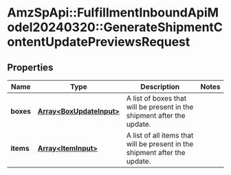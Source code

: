 # AmzSpApi::FulfillmentInboundApiModel20240320::GenerateShipmentContentUpdatePreviewsRequest

## Properties
Name | Type | Description | Notes
------------ | ------------- | ------------- | -------------
**boxes** | [**Array&lt;BoxUpdateInput&gt;**](BoxUpdateInput.md) | A list of boxes that will be present in the shipment after the update. | 
**items** | [**Array&lt;ItemInput&gt;**](ItemInput.md) | A list of all items that will be present in the shipment after the update. | 

